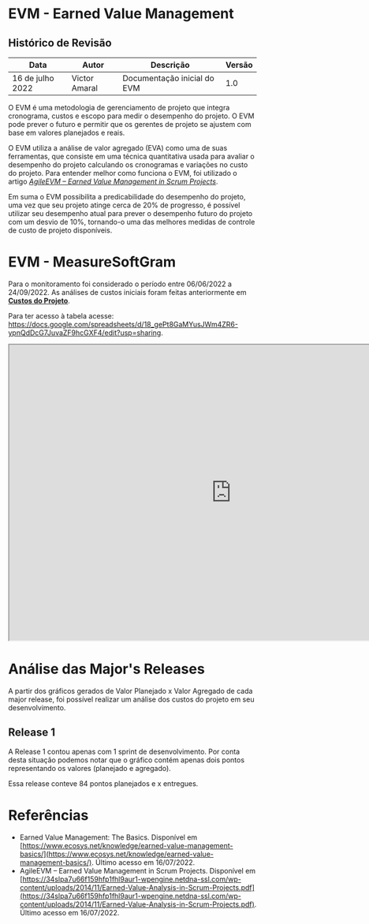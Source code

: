 # EVM - Earned Value Management

## Histórico de Revisão
| Data | Autor |  Descrição | Versão |
|------|--------|-----------|-------|
| 16 de julho 2022 | Victor Amaral | Documentação inicial do EVM | 1.0 |

O EVM é uma metodologia de gerenciamento de projeto que integra cronograma, custos e escopo para medir o desempenho do projeto. O EVM pode prever o futuro e permitir que os gerentes de projeto se ajustem com base em valores planejados e reais. 

O EVM utiliza a análise de valor agregado (EVA) como uma de suas ferramentas, que consiste em uma técnica quantitativa usada para avaliar o desempenho do projeto calculando os cronogramas e variações no custo do projeto.
Para entender melhor como funciona o EVM, foi utilizado o artigo [*AgileEVM – Earned Value Management in Scrum Projects*](https://34slpa7u66f159hfp1fhl9aur1-wpengine.netdna-ssl.com/wp-content/uploads/2014/11/Earned-Value-Analysis-in-Scrum-Projects.pdf). 

Em suma o EVM possibilita a predicabilidade do desempenho do projeto, uma vez que seu projeto atinge cerca de 20% de progresso, é possível utilizar seu desempenho atual para prever o desempenho futuro do projeto com um desvio de 10%, tornando-o uma das melhores medidas de controle de custo de projeto disponíveis.

# EVM - MeasureSoftGram

Para o monitoramento foi considerado o período entre 06/06/2022 a 24/09/2022. As análises de custos iniciais foram feitas anteriormente em [**Custos do Projeto**](./documentos/plano_de_custo.md).

Para ter acesso à tabela acesse: <https://docs.google.com/spreadsheets/d/18_gePt8GaMYusJWm4ZR6-ypnQdDcG7JuvaZF9hcGXF4/edit?usp=sharing>.

<iframe src="https://docs.google.com/spreadsheets/d/e/2PACX-1vT3UsIGi1LkNt8BInCwjO3-7LIg22jN-EUaI2mFY_s1gWXYLS1n_48yvn83qanGK8whpCprU6EMfpjV/pubhtml" width="900px" height="600px"></iframe>

# Análise das Major's Releases

A partir dos gráficos gerados de Valor Planejado x Valor Agregado de cada major release, foi possível realizar um análise dos custos do projeto em seu desenvolvimento.

## Release 1

A Release 1 contou apenas com 1 sprint de desenvolvimento. Por conta desta situação podemos notar que o gráfico contém apenas dois pontos representando os valores (planejado e agregado).

Essa release conteve 84 pontos planejados e x entregues.

# Referências

 -    Earned Value Management: The Basics. Disponível em  [https://www.ecosys.net/knowledge/earned-value-management-basics/](https://www.ecosys.net/knowledge/earned-value-management-basics/). Último acesso em 16/07/2022.
-   AgileEVM – Earned Value Management in Scrum Projects. Disponível em  [https://34slpa7u66f159hfp1fhl9aur1-wpengine.netdna-ssl.com/wp-content/uploads/2014/11/Earned-Value-Analysis-in-Scrum-Projects.pdf](https://34slpa7u66f159hfp1fhl9aur1-wpengine.netdna-ssl.com/wp-content/uploads/2014/11/Earned-Value-Analysis-in-Scrum-Projects.pdf). Último acesso em 16/07/2022.
